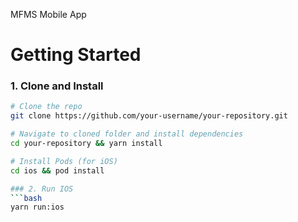 MFMS Mobile App

# Getting Started

### 1. Clone and Install
```bash
# Clone the repo
git clone https://github.com/your-username/your-repository.git

# Navigate to cloned folder and install dependencies
cd your-repository && yarn install

# Install Pods (for iOS)
cd ios && pod install

### 2. Run IOS
```bash
yarn run:ios
